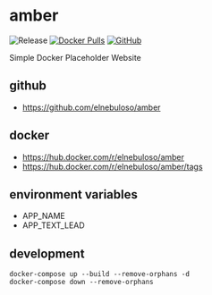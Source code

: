 # amber

![Release](https://github.com/elnebuloso/amber/workflows/Release/badge.svg)
[![Docker Pulls](https://img.shields.io/docker/pulls/elnebuloso/amber.svg)](https://hub.docker.com/r/elnebuloso/amber)
[![GitHub](https://img.shields.io/github/license/elnebuloso/amber.svg)](https://github.com/elnebuloso/amber)

Simple Docker Placeholder Website

## github

- https://github.com/elnebuloso/amber

## docker

- https://hub.docker.com/r/elnebuloso/amber
- https://hub.docker.com/r/elnebuloso/amber/tags

## environment variables

- APP_NAME
- APP_TEXT_LEAD

## development
```
docker-compose up --build --remove-orphans -d
docker-compose down --remove-orphans
```